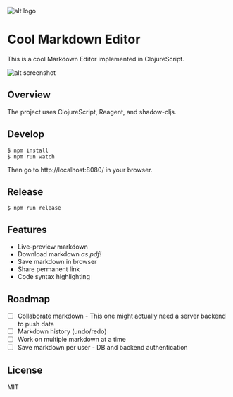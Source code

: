 
![alt logo](public/favicon.ico)

# Cool Markdown Editor 

This is a cool Markdown Editor implemented in ClojureScript.

![alt screenshot](screencast.gif)

## Overview

The project uses ClojureScript, Reagent, and shadow-cljs.

## Develop

```
$ npm install
$ npm run watch
```

Then go to http://localhost:8080/ in your browser.

## Release

```
$ npm run release
```

## Features

- Live-preview markdown
- Download markdown *as pdf!*
- Save markdown in browser
- Share permanent link
- Code syntax highlighting

## Roadmap

- [ ] Collaborate markdown - This one might actually need a server backend to push data
- [ ] Markdown history (undo/redo)
- [ ] Work on multiple markdown at a time
- [ ] Save markdown per user - DB and backend authentication

## License

MIT
